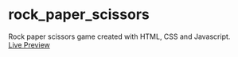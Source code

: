 # rock_paper_scissors
Rock paper scissors game created with HTML, CSS and Javascript. <br />
[Live Preview](https://hugounique.github.io/rock_paper_scissors/)
